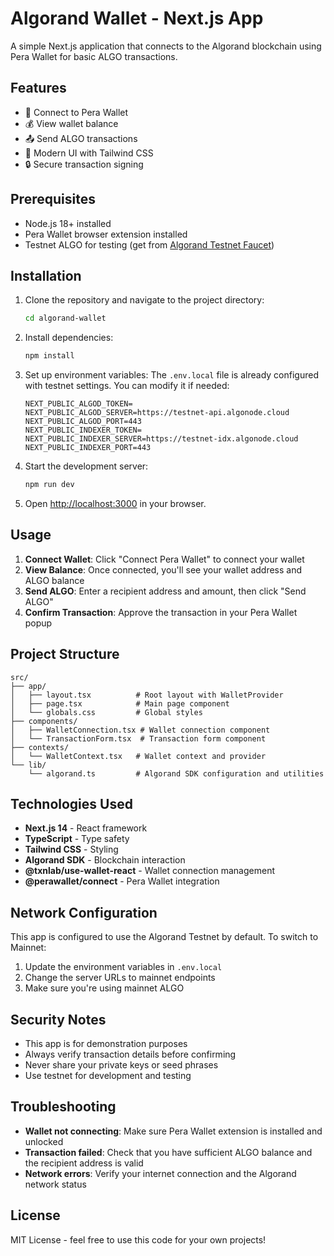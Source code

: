 # Algorand Wallet - Next.js App

A simple Next.js application that connects to the Algorand blockchain using Pera Wallet for basic ALGO transactions.

## Features

- 🔗 Connect to Pera Wallet
- 💰 View wallet balance
- 📤 Send ALGO transactions
- 🎨 Modern UI with Tailwind CSS
- 🔒 Secure transaction signing

## Prerequisites

- Node.js 18+ installed
- Pera Wallet browser extension installed
- Testnet ALGO for testing (get from [Algorand Testnet Faucet](https://testnet.algoexplorer.io/dispenser))

## Installation

1. Clone the repository and navigate to the project directory:
   ```bash
   cd algorand-wallet
   ```

2. Install dependencies:
   ```bash
   npm install
   ```

3. Set up environment variables:
   The `.env.local` file is already configured with testnet settings. You can modify it if needed:
   ```
   NEXT_PUBLIC_ALGOD_TOKEN=
   NEXT_PUBLIC_ALGOD_SERVER=https://testnet-api.algonode.cloud
   NEXT_PUBLIC_ALGOD_PORT=443
   NEXT_PUBLIC_INDEXER_TOKEN=
   NEXT_PUBLIC_INDEXER_SERVER=https://testnet-idx.algonode.cloud
   NEXT_PUBLIC_INDEXER_PORT=443
   ```

4. Start the development server:
   ```bash
   npm run dev
   ```

5. Open [http://localhost:3000](http://localhost:3000) in your browser.

## Usage

1. **Connect Wallet**: Click "Connect Pera Wallet" to connect your wallet
2. **View Balance**: Once connected, you'll see your wallet address and ALGO balance
3. **Send ALGO**: Enter a recipient address and amount, then click "Send ALGO"
4. **Confirm Transaction**: Approve the transaction in your Pera Wallet popup

## Project Structure

```
src/
├── app/
│   ├── layout.tsx          # Root layout with WalletProvider
│   ├── page.tsx            # Main page component
│   └── globals.css         # Global styles
├── components/
│   ├── WalletConnection.tsx # Wallet connection component
│   └── TransactionForm.tsx  # Transaction form component
├── contexts/
│   └── WalletContext.tsx   # Wallet context and provider
└── lib/
    └── algorand.ts         # Algorand SDK configuration and utilities
```

## Technologies Used

- **Next.js 14** - React framework
- **TypeScript** - Type safety
- **Tailwind CSS** - Styling
- **Algorand SDK** - Blockchain interaction
- **@txnlab/use-wallet-react** - Wallet connection management
- **@perawallet/connect** - Pera Wallet integration

## Network Configuration

This app is configured to use the Algorand Testnet by default. To switch to Mainnet:

1. Update the environment variables in `.env.local`
2. Change the server URLs to mainnet endpoints
3. Make sure you're using mainnet ALGO

## Security Notes

- This app is for demonstration purposes
- Always verify transaction details before confirming
- Never share your private keys or seed phrases
- Use testnet for development and testing

## Troubleshooting

- **Wallet not connecting**: Make sure Pera Wallet extension is installed and unlocked
- **Transaction failed**: Check that you have sufficient ALGO balance and the recipient address is valid
- **Network errors**: Verify your internet connection and the Algorand network status

## License

MIT License - feel free to use this code for your own projects!